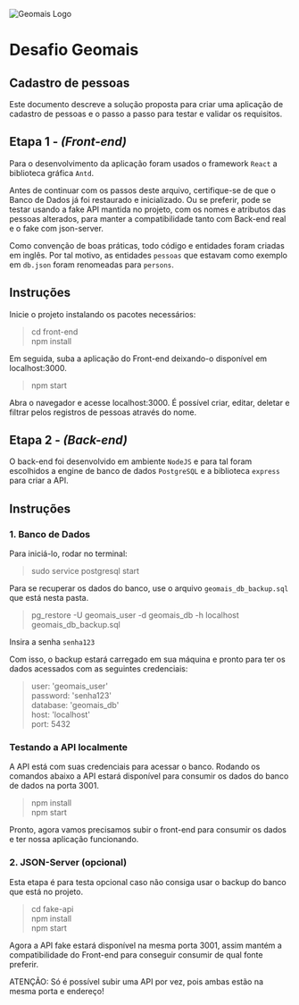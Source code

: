 <img src="http://www.geomais.com.br/images/logo.png"
     alt="Geomais Logo" />
<br />
# Desafio Geomais
## Cadastro de pessoas

Este documento descreve a solução proposta para criar uma aplicação de cadastro de pessoas e o passo a passo para testar e validar os requisitos.

## Etapa 1 - *(Front-end)*
Para o desenvolvimento da aplicação foram usados o framework `React` a biblioteca gráfica `Antd`.

Antes de continuar com os passos deste arquivo, certifique-se de que o Banco de Dados já foi restaurado e inicializado. Ou se preferir, pode se testar usando a fake API mantida no projeto, com os nomes e atributos das pessoas alterados, para manter a compatibilidade tanto com Back-end real e o fake com json-server.

Como convenção de boas práticas, todo código e entidades foram criadas em inglês. Por tal motivo, as entidades `pessoas` que estavam como exemplo em `db.json` foram renomeadas para `persons`.


## Instruções
Inicie o projeto instalando os pacotes necessários:
> cd front-end \
> npm install

Em seguida, suba a aplicação do Front-end deixando-o disponível em localhost:3000.
> npm start

Abra o navegador e acesse localhost:3000. É possível criar, editar, deletar e filtrar pelos registros de pessoas através do nome.

## Etapa 2 - *(Back-end)*
O back-end foi desenvolvido em ambiente `NodeJS` e para tal foram escolhidos a engine de banco de dados `PostgreSQL` e a biblioteca `express` para criar a API.

## Instruções

### 1. Banco de Dados

Para iniciá-lo, rodar no terminal:
> sudo service postgresql start

Para se recuperar os dados do banco, use o arquivo `geomais_db_backup.sql` que está nesta pasta.
> pg_restore -U geomais_user -d geomais_db -h localhost geomais_db_backup.sql

Insira a senha `senha123`

Com isso, o backup estará carregado em sua máquina e pronto para ter os dados acessados com as seguintes credenciais:

> user: 'geomais_user' \
> password: 'senha123' \
> database: 'geomais_db' \
> host: 'localhost' \
> port: 5432

### Testando a API localmente
A API está com suas credenciais para acessar o banco. Rodando os comandos abaixo a API estará disponível para consumir os dados do banco de dados na porta 3001. 

> npm install \
> npm start

Pronto, agora vamos precisamos subir o front-end para consumir os dados e ter nossa aplicação funcionando.

### 2. JSON-Server (opcional)

Esta etapa é para testa opcional caso não consiga usar o backup do banco que está no projeto.

> cd fake-api \
> npm install \
> npm start

Agora a API fake estará disponível na mesma porta 3001, assim mantém a compatibilidade do Front-end para conseguir consumir de qual fonte preferir.

ATENÇÃO: Só é possível subir uma API por vez, pois ambas estão na mesma porta e endereço!